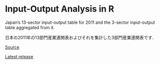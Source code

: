 Input-Output Analysis in R
================

Japan’s 13-sector input-output table for 2011 and the 3-sector
input-output table aggregated from it.

日本の2011年の13部門産業連関表およびそれを集計した3部門産業連関表です．

[Source](https://www.e-stat.go.jp/dbview?sid=0003119272)

[Latest
release](https://github.com/UchidaMizuki/blog-ioanalysis-in-r/releases/tag/v1.0.0)
